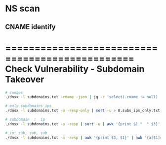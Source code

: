 # NS scan

## CNAME identify

================================================
   Check Vulnerability - Subdomain Takeover
================================================

```sh
# cnmaes
./dnsx -l subdomains.txt -cname -json | jq -r 'select(.cname != null) | "\(.host) -> \(.cname)"' | sort -u > 7.cnames.txt

# only subdomains ips
./dnsx -l subdomains.txt -a -resp-only | sort -u > 8.subs_ips_only.txt

# subdomain  :  ip
./dnsx -l subdomains.txt -a -resp | sort -u | awk '{print $1 "  " $3}' | sort -u > 9.subs_ips.txt

# ip: sub, sub, sub
./dnsx -l subdomains.txt -a -resp | awk '{print $3, $1}' | awk '{a[$1]=(a[$1] ? a[$1] ", " $2 : $2)} END {for (ip in a) print ip " " a[ip]}' > 10.grouped_ip_subs.txt
